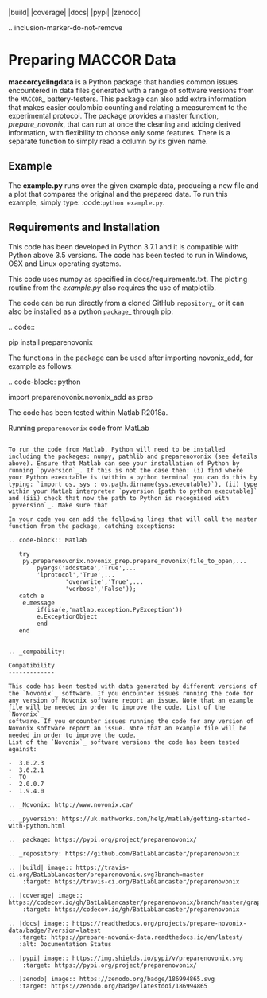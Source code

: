 |build| |coverage| |docs| |pypi| |zenodo| 

.. inclusion-marker-do-not-remove

Preparing MACCOR Data
======================

**maccorcyclingdata** is a Python package that handles common issues encountered in data files generated with a range of software versions from the `MACCOR`_ battery-testers. This package can also add extra information that makes easier coulombic counting and relating a measurement to the experimental protocol. The package provides a master function, *prepare_novonix*, that can run at once the cleaning and adding derived information, with flexibility to choose only some features. There is a separate function to simply read a column by its given name.


Example
-------

The **example.py** runs over the given example data, producing a new file and a plot that compares the original and the prepared data. To run this
example, simply type: :code:`python example.py`.

Requirements and Installation
-----------------------------

This code has been developed in Python 3.7.1 and it is compatible with Python above 3.5 versions. The code has been tested to run in Windows, OSX and Linux operating systems. 

This code uses numpy as specified in docs/requirements.txt. The ploting routine from the *example.py* also requires the use of matplotlib.

The code can be run directly from a cloned GitHub `repository`_ or it can also be installed as a python `package`_ through pip:

.. code::

   pip install preparenovonix

The functions in the package can be used after importing novonix_add, for example as follows:

.. code-block:: python

   import preparenovonix.novonix_add as prep

The code has been tested within Matlab R2018a.

Running `preparenovonix` code from MatLab
~~~~~~~~~~~~~~~~~~~~~~~~~~~~~~~~~~~~~~~~~

To run the code from Matlab, Python will need to be installed including the packages: numpy, pathlib and preparenovonix (see details above). Ensure that Matlab can see your installation of Python by running `pyversion`_. If this is not the case then: (i) find where your Python executable is (within a python terminal you can do this by typing: `import os, sys ; os.path.dirname(sys.executable)`), (ii) type  within your MatLab interpreter `pyversion [path to python executable]` and (iii) check that now the path to Python is recognised with `pyversion`_. Make sure that 

In your code you can add the following lines that will call the master function from the package, catching exceptions: 

.. code-block:: Matlab

   try
	py.preparenovonix.novonix_prep.prepare_novonix(file_to_open,...
		pyargs('addstate','True',...
		'lprotocol','True',...
                'overwrite','True',...
                'verbose','False'));
   catch e
	e.message
        if(isa(e,'matlab.exception.PyException'))
		e.ExceptionObject
        end
   end


.. _compability:

Compatibility
-------------

This code has been tested with data generated by different versions of
the `Novonix`_ software. If you encounter issues running the code for
any version of Novonix software report an issue. Note that an example
file will be needed in order to improve the code. List of the `Novonix`_
software. If you encounter issues running the code for any version of Novonix software report an issue. Note that an example file will be needed in order to improve the code.
List of the `Novonix`_ software versions the code has been tested against:

-  3.0.2.3
-  3.0.2.1
-  TO
-  2.0.0.7
-  1.9.4.0

.. _Novonix: http://www.novonix.ca/

.. _pyversion: https://uk.mathworks.com/help/matlab/getting-started-with-python.html

.. _package: https://pypi.org/project/preparenovonix/

.. _repository: https://github.com/BatLabLancaster/preparenovonix

.. |build| image:: https://travis-ci.org/BatLabLancaster/preparenovonix.svg?branch=master
    :target: https://travis-ci.org/BatLabLancaster/preparenovonix

.. |coverage| image:: https://codecov.io/gh/BatLabLancaster/preparenovonix/branch/master/graph/badge.svg
    :target: https://codecov.io/gh/BatLabLancaster/preparenovonix
	     
.. |docs| image:: https://readthedocs.org/projects/prepare-novonix-data/badge/?version=latest
   :target: https://prepare-novonix-data.readthedocs.io/en/latest/
   :alt: Documentation Status

.. |pypi| image:: https://img.shields.io/pypi/v/preparenovonix.svg
    :target: https://pypi.org/project/preparenovonix/
	 
.. |zenodo| image:: https://zenodo.org/badge/186994865.svg
   :target: https://zenodo.org/badge/latestdoi/186994865
